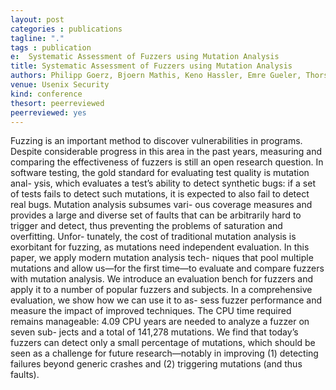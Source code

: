 ```yaml
---
layout: post
categories : publications
tagline: "."
tags : publication
e:  Systematic Assessment of Fuzzers using Mutation Analysis
title: Systematic Assessment of Fuzzers using Mutation Analysis
authors: Philipp Goerz, Bjoern Mathis, Keno Hassler, Emre Gueler, Thorsten Holz, Andreas Zeller, and Rahul Gopinath
venue: Usenix Security
kind: conference
thesort: peerreviewed
peerreviewed: yes
---
```


Fuzzing is an important method to discover vulnerabilities
in programs. Despite considerable progress in this area in
the past years, measuring and comparing the effectiveness of
fuzzers is still an open research question. In software testing,
the gold standard for evaluating test quality is mutation anal-
ysis, which evaluates a test’s ability to detect synthetic bugs:
if a set of tests fails to detect such mutations, it is expected to
also fail to detect real bugs. Mutation analysis subsumes vari-
ous coverage measures and provides a large and diverse set
of faults that can be arbitrarily hard to trigger and detect, thus
preventing the problems of saturation and overfitting. Unfor-
tunately, the cost of traditional mutation analysis is exorbitant
for fuzzing, as mutations need independent evaluation.
In this paper, we apply modern mutation analysis tech-
niques that pool multiple mutations and allow us—for the
first time—to evaluate and compare fuzzers with mutation
analysis. We introduce an evaluation bench for fuzzers and
apply it to a number of popular fuzzers and subjects. In a
comprehensive evaluation, we show how we can use it to as-
sess fuzzer performance and measure the impact of improved
techniques. The CPU time required remains manageable:
4.09 CPU years are needed to analyze a fuzzer on seven sub-
jects and a total of 141,278 mutations. We find that today’s
fuzzers can detect only a small percentage of mutations, which
should be seen as a challenge for future research—notably in
improving (1) detecting failures beyond generic crashes and
(2) triggering mutations (and thus faults).

[<em class="fa fa-book fa-lg" aria-hidden="true"></em>](/resources/usenixsecurity2023/2021_mutation_fuzzer_benchmark.pdf "paper")
